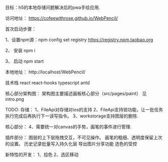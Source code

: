 目标：h5的本地存储问题解决后的pwa手绘应用.

访问地址： https://cofeewithrose.github.io/WebPencil/

首次启动步骤：

1、设置npm源：npm config set registry https://registry.npm.taobao.org

2、 安装 npm i

3、 启动 npm start

本地地址： http://localhost/WebPencil/


技术栈
react 
react-hooks
typescript
antd

核心部分架构图：
架构图主要描述画板核心部分（src/pages/paint）
见intro.png

TODO:
存储：
1、FileApi对存储对ios的支持
2、FileApi支持锁功能，让一批任务执行完成后再执行下一读写指令。 
3、workstorage支持图层的删除.

核心部分：
4、需要统一对canvas的手势，画笔的事件进行管理.

插件部分：
图层的上下层拖拽交互，不可见操作。
画笔的粗细、透明度保留上次的设置。
历史记录批量写入持久化层
导出图片分享功能
选色的受控

新特性的开发：
1、拾色
2、选区移动





